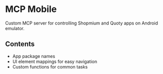# MCP Mobile

Custom MCP server for controlling Shopmium and Quoty apps on Android emulator.

## Contents

- App package names
- UI element mappings for easy navigation
- Custom functions for common tasks